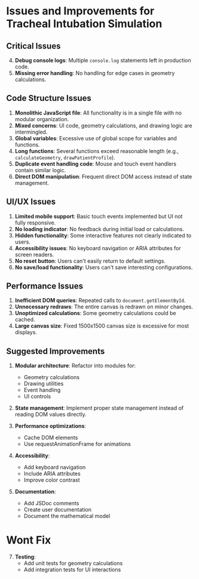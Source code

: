 # Issues and Improvements for Tracheal Intubation Simulation

## Critical Issues

4. **Debug console logs**: Multiple `console.log` statements left in production code.
5. **Missing error handling**: No handling for edge cases in geometry calculations.

## Code Structure Issues

1. **Monolithic JavaScript file**: All functionality is in a single file with no modular organization.
2. **Mixed concerns**: UI code, geometry calculations, and drawing logic are intermingled.
3. **Global variables**: Excessive use of global scope for variables and functions.
4. **Long functions**: Several functions exceed reasonable length (e.g., `calculateGeometry`, `drawPatientProfile`).
5. **Duplicate event handling code**: Mouse and touch event handlers contain similar logic.
6. **Direct DOM manipulation**: Frequent direct DOM access instead of state management.

## UI/UX Issues

1. **Limited mobile support**: Basic touch events implemented but UI not fully responsive.
2. **No loading indicator**: No feedback during initial load or calculations.
3. **Hidden functionality**: Some interactive features not clearly indicated to users.
4. **Accessibility issues**: No keyboard navigation or ARIA attributes for screen readers.
5. **No reset button**: Users can't easily return to default settings.
6. **No save/load functionality**: Users can't save interesting configurations.

## Performance Issues

1. **Inefficient DOM queries**: Repeated calls to `document.getElementById`.
2. **Unnecessary redraws**: The entire canvas is redrawn on minor changes.
3. **Unoptimized calculations**: Some geometry calculations could be cached.
4. **Large canvas size**: Fixed 1500x1500 canvas size is excessive for most displays.

## Suggested Improvements

1. **Modular architecture**: Refactor into modules for:
   - Geometry calculations
   - Drawing utilities
   - Event handling
   - UI controls

2. **State management**: Implement proper state management instead of reading DOM values directly.

3. **Performance optimizations**:
   - Cache DOM elements
   - Use requestAnimationFrame for animations

5. **Accessibility**:
   - Add keyboard navigation
   - Include ARIA attributes
   - Improve color contrast

6. **Documentation**:
   - Add JSDoc comments
   - Create user documentation
   - Document the mathematical model

# Wont Fix

7. **Testing**:
   - Add unit tests for geometry calculations
   - Add integration tests for UI interactions
